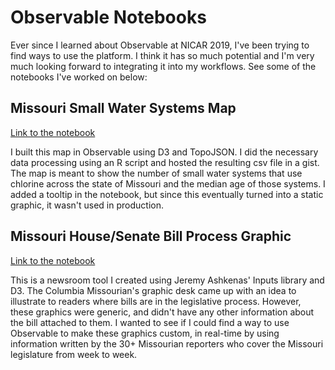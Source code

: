 # Observable Notebooks
Ever since I learned about Observable at NICAR 2019, I've been trying to find ways to use the platform. I think it has so much potential and I'm very much looking forward to integrating it into my workflows. See some of the notebooks I've worked on below:
## Missouri Small Water Systems Map
[Link to the notebook](https://observablehq.com/@thomasoide/missouris-chlorinated-small-water-systems)

I built this map in Observable using D3 and TopoJSON. I did the necessary data processing using an R script and hosted the resulting csv file in a gist. The map is meant to show the number of small water systems that use chlorine across the state of Missouri and the median age of those systems. I added a tooltip in the notebook, but since this eventually turned into a static graphic, it wasn't used in production. 
## Missouri House/Senate Bill Process Graphic
[Link to the notebook](https://observablehq.com/@thomasoide/missouri-legislature-house-bill-process)

This is a newsroom tool I created using Jeremy Ashkenas' Inputs library and D3. The Columbia Missourian's graphic desk came up with an idea to illustrate to readers where bills are in the legislative process. However, these graphics were generic, and didn't have any other information about the bill attached to them. I wanted to see if I could find a way to use Observable to make these graphics custom, in real-time by using information written by the 30+ Missourian reporters who cover the Missouri legislature from week to week. 
